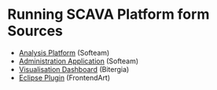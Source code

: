 # Running SCAVA Platform form Sources

* [Analysis Platform](analysis-platform.md) (Softeam)
* [Administration Application](administration-application.md) (Softeam)
* [Visualisation Dashboard](visualisation-dashboard.md) (Bitergia)
* [Eclipse Plugin](eclipse-plugin.md) (FrontendArt)



